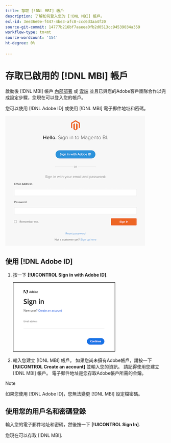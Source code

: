 ```yaml
---
title: 存取 [!DNL MBI] 帳戶
description: 了解如何登入您的 [!DNL MBI] 帳戶。
exl-id: 3ee36e0e-f447-4be3-afc8-ccc6d3aa4f20
source-git-commit: 14777b216bf7aaeea0fb2d0513cc94539034a359
workflow-type: tm+mt
source-wordcount: '154'
ht-degree: 0%

---
```


# 存取已啟用的 [!DNL MBI] 帳戶

啟動後 [!DNL MBI] 帳戶 [內部部署](../getting-started/onpremise-activation.md) 或 [雲端](../getting-started/cloud-activation.md) 並且已與您的Adobe客戶團隊合作以完成設定步驟，您現在可以登入您的帳戶。

您可以使用 [!DNL Adobe ID] 或使用 [!DNL MBI] 電子郵件地址和密碼。

![登入](../assets/sign-in.png)

## 使用 [!DNL Adobe ID]

1. 按一下 **[!UICONTROL Sign in with Adobe ID]**.

   ![登入adobe](../assets/sign-in-adobe.png)

1. 輸入您建立 [!DNL MBI] 帳戶。 如果您尚未擁有Adobe帳戶，請按一下 **[!UICONTROL Create an account]** 並輸入您的資訊。 請記得使用您建立 [!DNL MBI] 帳戶。 電子郵件地址是您存取Adobe帳戶所需的金鑰。

>[!NOTE]
>
>如果您使用 [!DNL Adobe ID]，您無法變更 [!DNL MBI] 設定檔密碼。

## 使用您的用戶名和密碼登錄

輸入您的電子郵件地址和密碼，然後按一下 **[!UICONTROL Sign In]**.

您現在可以存取 [!DNL MBI].
